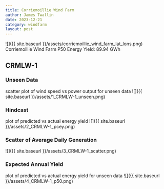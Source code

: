 ```yaml
---
title: Corriemoillie Wind Farm
author: James Twallin
date: 2023-12-21
category: windfarm
layout: post
---
```

![]({{ site.baseurl }}/assets/corriemoillie_wind_farm_lat_lons.png)
Corriemoillie Wind Farm P50 Energy Yield: 89.94 GWh

CRMLW-1
-------------
### Unseen Data 
scatter plot of wind speed vs power output for unseen data
![]({{ site.baseurl }}/assets/1_CRMLW-1_unseen.png)
### Hindcast 
plot of predicted vs actual energy yield
![]({{ site.baseurl }}/assets/2_CRMLW-1_pcey.png)
### Scatter of Average Daily Generation 

![]({{ site.baseurl }}/assets/3_CRMLW-1_scatter.png)
### Expected Annual Yield 
plot of predicted vs actual energy yield for unseen data
![]({{ site.baseurl }}/assets/4_CRMLW-1_p50.png)


